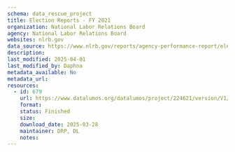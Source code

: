 ```yaml
---
schema: data_rescue_project 
title: Election Reports - FY 2021
organization: National Labor Relations Board
agency: National Labor Relations Board
websites: nlrb.gov
data_source: https://www.nlrb.gov/reports/agency-performance-report/election-reports/election-reports-fy-2021
description: 
last_modified: 2025-04-01
last_modified_by: Daphna
metadata_available: No
metadata_url: 
resources:
  - id: 679
    url: https://www.datalumos.org/datalumos/project/224621/version/V1/view
    format: 
    status: Finished
    size: 
    download_date: 2025-03-28
    maintainer: DRP, DL
    notes: 
---
```

